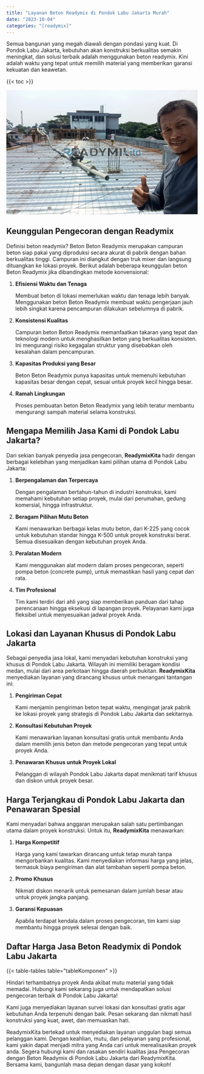 ```yaml
---
title: "Layanan Beton Readymix di Pondok Labu Jakarta Murah"
date: "2023-10-04"
categories: "[readymix]"
---
```


Semua bangunan yang megah diawali dengan pondasi yang kuat. Di Pondok Labu Jakarta, kebutuhan akan konstruksi berkualitas semakin meningkat, dan solusi terbaik adalah menggunakan beton readymix. Kini adalah waktu yang tepat untuk memilih material yang memberikan garansi kekuatan dan keawetan.

{{< toc >}}

![Layanan Beton Readymix di Pondok Labu Jakarta Murah](/images/readymix/cor-readymix-15.jpg)

## Keunggulan Pengecoran dengan Readymix

Definisi beton readymix? Beton Beton Readymix merupakan campuran beton siap pakai yang diproduksi secara akurat di pabrik dengan bahan berkualitas tinggi. Campuran ini diangkut dengan truk mixer dan langsung dituangkan ke lokasi proyek. Berikut adalah beberapa keunggulan beton Beton Readymix jika dibandingkan metode konvensional:

1. **Efisiensi Waktu dan Tenaga**

   Membuat beton di lokasi memerlukan waktu dan tenaga lebih banyak. Menggunakan beton Beton Readymix membuat waktu pengerjaan jauh lebih singkat karena pencampuran dilakukan sebelumnya di pabrik.

2. **Konsistensi Kualitas**

   Campuran beton Beton Readymix memanfaatkan takaran yang tepat dan teknologi modern untuk menghasilkan beton yang berkualitas konsisten. Ini mengurangi risiko kegagalan struktur yang disebabkan oleh kesalahan dalam pencampuran.

3. **Kapasitas Produksi yang Besar**

   Beton Beton Readymix punya kapasitas untuk memenuhi kebutuhan kapasitas besar dengan cepat, sesuai untuk proyek kecil hingga besar.

4. **Ramah Lingkungan**

   Proses pembuatan beton Beton Readymix yang lebih teratur membantu mengurangi sampah material selama konstruksi.

## Mengapa Memilih Jasa Kami di Pondok Labu Jakarta?

Dari sekian banyak penyedia jasa pengecoran, **ReadymixKita** hadir dengan berbagai kelebihan yang menjadikan kami pilihan utama di Pondok Labu Jakarta:

1. **Berpengalaman dan Terpercaya**

   Dengan pengalaman bertahun-tahun di industri konstruksi, kami memahami kebutuhan setiap proyek, mulai dari perumahan, gedung komersial, hingga infrastruktur.

2. **Beragam Pilihan Mutu Beton**

   Kami menawarkan berbagai kelas mutu beton, dari K-225 yang cocok untuk kebutuhan standar hingga K-500 untuk proyek konstruksi berat. Semua disesuaikan dengan kebutuhan proyek Anda.

3. **Peralatan Modern**

   Kami menggunakan alat modern dalam proses pengecoran, seperti pompa beton (concrete pump), untuk memastikan hasil yang cepat dan rata.

4. **Tim Profesional**

   Tim kami terdiri dari ahli yang siap memberikan panduan dari tahap perencanaan hingga eksekusi di lapangan proyek. Pelayanan kami juga fleksibel untuk menyesuaikan jadwal proyek Anda.

## Lokasi dan Layanan Khusus di Pondok Labu Jakarta

Sebagai penyedia jasa lokal, kami menyadari kebutuhan konstruksi yang khusus di Pondok Labu Jakarta. Wilayah ini memiliki beragam kondisi medan, mulai dari area perkotaan hingga daerah perbukitan. **ReadymixKita** menyediakan layanan yang dirancang khusus untuk menangani tantangan ini:

1. **Pengiriman Cepat**

   Kami menjamin pengiriman beton tepat waktu, mengingat jarak pabrik ke lokasi proyek yang strategis di Pondok Labu Jakarta dan sekitarnya.

2. **Konsultasi Kebutuhan Proyek**

   Kami menawarkan layanan konsultasi gratis untuk membantu Anda dalam memilih jenis beton dan metode pengecoran yang tepat untuk proyek Anda.

3. **Penawaran Khusus untuk Proyek Lokal**

   Pelanggan di wilayah Pondok Labu Jakarta dapat menikmati tarif khusus dan diskon untuk proyek besar.

## Harga Terjangkau di Pondok Labu Jakarta dan Penawaran Spesial

Kami menyadari bahwa anggaran merupakan salah satu pertimbangan utama dalam proyek konstruksi. Untuk itu, **ReadymixKita** menawarkan:

1. **Harga Kompetitif**

   Harga yang kami tawarkan dirancang untuk tetap murah tanpa mengorbankan kualitas. Kami menyediakan informasi harga yang jelas, termasuk biaya pengiriman dan alat tambahan seperti pompa beton.

2. **Promo Khusus**

   Nikmati diskon menarik untuk pemesanan dalam jumlah besar atau untuk proyek jangka panjang.

3. **Garansi Kepuasan**

   Apabila terdapat kendala dalam proses pengecoran, tim kami siap membantu hingga proyek selesai dengan baik.

## Daftar Harga Jasa Beton Readymix di Pondok Labu Jakarta

{{< table-tables table="tableKomponen" >}}

Hindari terhambatnya proyek Anda akibat mutu material yang tidak memadai. Hubungi kami sekarang juga untuk mendapatkan solusi pengecoran terbaik di Pondok Labu Jakarta!

Kami juga menyediakan layanan survei lokasi dan konsultasi gratis agar kebutuhan Anda terpenuhi dengan baik. Pesan sekarang dan nikmati hasil konstruksi yang kuat, awet, dan memuaskan hati.

ReadymixKita bertekad untuk menyediakan layanan unggulan bagi semua pelanggan kami. Dengan keahlian, mutu, dan pelayanan yang profesional, kami yakin dapat menjadi mitra yang Anda cari untuk merealisasikan proyek anda. Segera hubungi kami dan rasakan sendiri kualitas jasa Pengecoran dengan Beton Readymix di Pondok Labu Jakarta dari ReadymixKita. Bersama kami, bangunlah masa depan dengan dasar yang kokoh!
